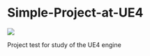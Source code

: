 # Simple-Project-at-UE4

![](https://img.shields.io/badge/Unreal%20Engine%204-4.22-lightgrey.svg)

Project test for study of the UE4 engine


